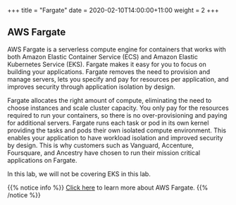 +++
title = "Fargate"
date = 2020-02-10T14:00:00+11:00
weight = 2
+++

## AWS Fargate

AWS Fargate is a serverless compute engine for containers that works with both Amazon Elastic Container Service (ECS) and Amazon Elastic Kubernetes Service (EKS). Fargate makes it easy for you to focus on building your applications. Fargate removes the need to provision and manage servers, lets you specify and pay for resources per application, and improves security through application isolation by design.

Fargate allocates the right amount of compute, eliminating the need to choose instances and scale cluster capacity. You only pay for the resources required to run your containers, so there is no over-provisioning and paying for additional servers. Fargate runs each task or pod in its own kernel providing the tasks and pods their own isolated compute environment. This enables your application to have workload isolation and improved security by design. This is why customers such as Vanguard, Accenture, Foursquare, and Ancestry have chosen to run their mission critical applications on Fargate.

In this lab, we will not be covering EKS in this lab.

{{% notice info %}}
[Click here](https://aws.amazon.com/fargate/) to learn more about AWS Fargate.
{{% /notice %}}